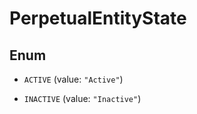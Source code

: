 

# PerpetualEntityState

## Enum


* `ACTIVE` (value: `"Active"`)

* `INACTIVE` (value: `"Inactive"`)



